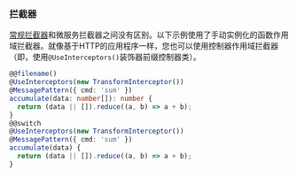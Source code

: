### 拦截器

[常规拦截器](/interceptors)和微服务拦截器之间没有区别。以下示例使用了手动实例化的函数作用域拦截器。就像基于HTTP的应用程序一样，您也可以使用控制器作用域拦截器（即，使用`@UseInterceptors()`装饰器前缀控制器类）。

```typescript
@@filename()
@UseInterceptors(new TransformInterceptor())
@MessagePattern({ cmd: 'sum' })
accumulate(data: number[]): number {
  return (data || []).reduce((a, b) => a + b);
}
@@switch
@UseInterceptors(new TransformInterceptor())
@MessagePattern({ cmd: 'sum' })
accumulate(data) {
  return (data || []).reduce((a, b) => a + b);
}
```